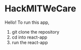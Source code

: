 # HackMITWeCare

Hello! To run this app,

1. git clone the repository
2. cd into react-app
3. run the react-app

